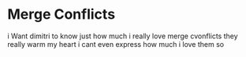 #  Merge  Conflicts

i Want dimitri to know just how much i really love merge cvonflicts they really warm my heart i cant even express how much i love them so

